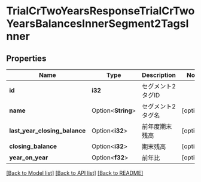 # TrialCrTwoYearsResponseTrialCrTwoYearsBalancesInnerSegment2TagsInner

## Properties

Name | Type | Description | Notes
------------ | ------------- | ------------- | -------------
**id** | **i32** | セグメント2タグID | 
**name** | Option<**String**> | セグメント2タグ名 | [optional]
**last_year_closing_balance** | Option<**i32**> | 前年度期末残高 | [optional]
**closing_balance** | Option<**i32**> | 期末残高 | [optional]
**year_on_year** | Option<**f32**> | 前年比 | [optional]

[[Back to Model list]](../README.md#documentation-for-models) [[Back to API list]](../README.md#documentation-for-api-endpoints) [[Back to README]](../README.md)


